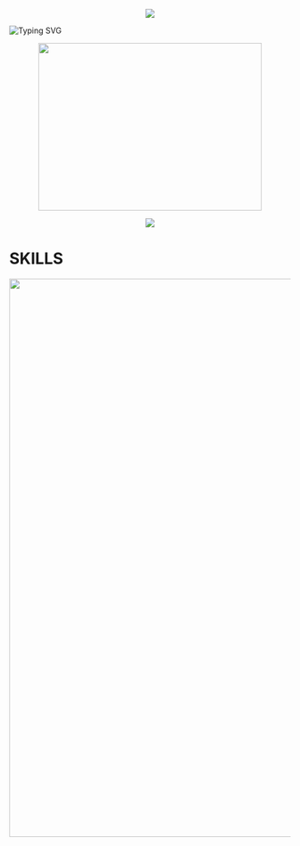
<p align="center">
  <img src="https://capsule-render.vercel.app/api?type=waving&color=gradient&height=70"/>
</p>


![Typing SVG](https://readme-typing-svg.herokuapp.com?font=Cookie&width=1000&weight=400&center=true&color=00D1F7FF&size=40&lines=Hello!!;I+am+Shubhangi!;Computer+Science+Graduate+Student;and+a+Learning+Developer....)

<p align="center">
<img src="https://github.com/Shubhangi0308/Shubhangi0308/assets/123619700/a4475f01-d085-4418-9b58-cdc7baf4ef92" width="400" height="300">
</p>

<!--<p align="center">
<img src="https://user-images.githubusercontent.com/74038190/219923809-b86dc415-a0c2-4a38-bc88-ad6cf06395a8.gif" width="400" height="300">
<br><br>
</p>-->

<p align="center">
  <img src="https://capsule-render.vercel.app/api?type=waving&color=gradient&height=70"/>
</p>

# SKILLS 
<img src="https://user-images.githubusercontent.com/74038190/212284115-f47cd8ff-2ffb-4b04-b5bf-4d1c14c0247f.gif" width="1000">
</p>

